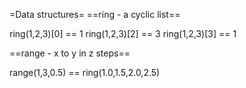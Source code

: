 =Data structures= 
==ring - a cyclic list==

ring(1,2,3)[0] == 1
ring(1,2,3)[2] == 3
ring(1,2,3)[3] == 1

==range - x to y in z steps==

range(1,3,0.5) == ring(1.0,1.5,2.0,2.5)
